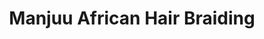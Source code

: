 ---
title: "Manjuu African Hair Braiding"
url: /hamilton/manjuu-african-hair-braiding/
shop: hairdresser
---